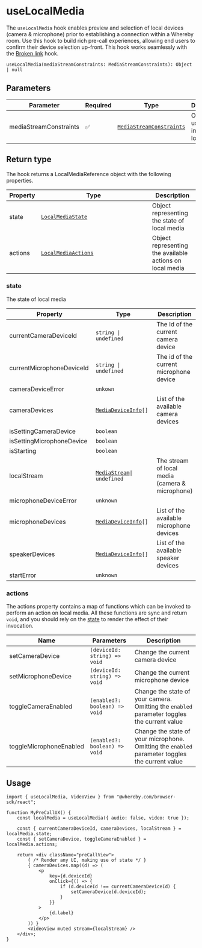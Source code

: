 # useLocalMedia

The `useLocalMedia` hook enables preview and selection of local devices (camera & microphone) prior to establishing a connection within a Whereby room. Use this hook to build rich pre-call experiences, allowing end users to confirm their device selection up-front. This hook works seamlessly with the [Broken link](broken-reference "mention") hook.



`useLocalMedia(mediaStreamConstraints: MediaStreamConstraints): Object | null`

## Parameters

<table><thead><tr><th width="237">Parameter</th><th width="97">Required</th><th width="149">Type</th><th>Description</th></tr></thead><tbody><tr><td>mediaStreamConstraints</td><td><span data-gb-custom-inline data-tag="emoji" data-code="2705">✅</span></td><td><a href="broken-reference"><code>MediaStreamConstraints</code></a></td><td>Options to use for initializing local media</td></tr></tbody></table>

## Return type

The hook returns a LocalMediaReference object with the following properties.

<table><thead><tr><th>Property</th><th width="279.3333333333333">Type</th><th>Description</th></tr></thead><tbody><tr><td>state</td><td><a href="uselocalmedia.md#state"><code>LocalMediaState</code></a></td><td>Object representing the state of local media</td></tr><tr><td>actions</td><td><a href="uselocalmedia.md#actions"><code>LocalMediaActions</code></a></td><td>Object representing the available actions on local media</td></tr></tbody></table>

### state

The state of local media

<table><thead><tr><th width="263.3333333333333">Property</th><th width="264">Type</th><th>Description</th></tr></thead><tbody><tr><td>currentCameraDeviceId</td><td><code>string | undefined</code></td><td>The Id of the current camera device</td></tr><tr><td>currentMicrophoneDeviceId</td><td><code>string | undefined</code></td><td>The id of the current microphone device</td></tr><tr><td>cameraDeviceError</td><td><code>unkown</code></td><td></td></tr><tr><td>cameraDevices</td><td><a href="broken-reference"><code>MediaDeviceInfo</code></a><code>[]</code></td><td>List of the available camera devices</td></tr><tr><td>isSettingCameraDevice</td><td><code>boolean</code></td><td></td></tr><tr><td>isSettingMicrophoneDevice</td><td><code>boolean</code></td><td></td></tr><tr><td>isStarting</td><td><code>boolean</code></td><td></td></tr><tr><td>localStream</td><td><a href="broken-reference"><code>MediaStream</code></a><code>| undefined</code></td><td>The stream of local media (camera &#x26; microphone)</td></tr><tr><td>microphoneDeviceError</td><td><code>unknown</code></td><td></td></tr><tr><td>microphoneDevices</td><td><a href="broken-reference"><code>MediaDeviceInfo</code></a><code>[]</code></td><td>List of the available microphone devices </td></tr><tr><td>speakerDevices</td><td><a href="broken-reference"><code>MediaDeviceInfo</code></a><code>[]</code></td><td>List of the available speaker devices </td></tr><tr><td>startError</td><td><code>unknown</code></td><td></td></tr></tbody></table>

### actions

The actions property contains a map of functions which can be invoked to perform an action on local media. All these functions are sync and return `void`, and you should rely on the [state](uselocalmedia.md#state) to render the effect of their invocation.

| Name                    | Parameters                    | Description                                                                                     |
| ----------------------- | ----------------------------- | ----------------------------------------------------------------------------------------------- |
| setCameraDevice         | `(deviceId: string) => void`  | Change the current camera device                                                                |
| setMicrophoneDevice     | `(deviceId: string) => void`  | Change the current microphone device                                                            |
| toggleCameraEnabled     | `(enabled?: boolean) => void` | Change the state of your camera. Omitting the `enabled` parameter toggles the current value     |
| toggleMicrophoneEnabled | `(enabled?: boolean) => void` | Change the state of your microphone. Omitting the `enabled` parameter toggles the current value |

## Usage

```tsx
import { useLocalMedia, VideoView } from "@whereby.com/browser-sdk/react";

function MyPreCallUX() {
    const localMedia = useLocalMedia({ audio: false, video: true });

    const { currentCameraDeviceId, cameraDevices, localStream } = localMedia.state;
    const { setCameraDevice, toggleCameraEnabled } = localMedia.actions;

    return <div className="preCallView">
        { /* Render any UI, making use of state */ }
        { cameraDevices.map((d) => (
            <p
                key={d.deviceId}
                onClick={() => {
                    if (d.deviceId !== currentCameraDeviceId) {
                        setCameraDevice(d.deviceId);
                    }
                }}
            >
                {d.label}
            </p>
        )) }
        <VideoView muted stream={localStream} />
    </div>;
}
```
